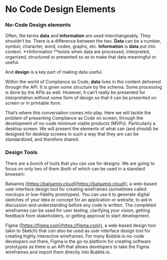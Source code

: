 # No Code Design Elements

### No-Code Design elements

Often, the terms **data** and **information** are used interchangeably. They shouldn’t be. There is a difference between the two. **Data** can be a number, symbol, character, word, codes, graphs, etc. **Information** is **data** put into context. **Information **exists when data are processed, interpreted, organized, structured or presented so as to make that data meaningful or useful.

And **design** is a key part of making data useful.

Within the world of Compliance as Code, **data** lives in the content delivered through the API. It is given _some_ structure by the schema. Some processing is done by the APIs as well. However, it can’t really be presented for interpretation without some form of design so that it can be presented on screen or in printable form.

That’s where this conversation comes into play. Here we will tackle the problem of presenting Compliance as Code on screen, through the development of no-code minimum viable products (MVPs). Particularly a desktop screen. We will present the elements of what can (and should) be designed for desktop screens in such a way that they are can be standardized, and therefore shared.

### Design Tools

There are a _bunch_ of tools that you can use for designs. We are going to focus on only two of them (both of which can be used in a standard browser):

Balsamiq ([https://balsamiq.cloud](https://balsamiq.cloud)), a web-based user interface design tool for creating wireframes (sometimes called mockups or low-fidelity prototypes). You can use it to generate digital sketches of your idea or concept for an application or website, to aid in discussion and understanding before any code is written. The completed wireframes can be used for user testing, clarifying your vision, getting feedback from stakeholders, or getting approval to start development.

Figma ([https://figma.com](https://figma.com)), a web-based design tool (akin to Sketch) that _can also_ be used as user interface design tool for creating highly interactive wireframes. For many Bubble.io no-code developers out there, Figma is the go-to platform for creating software prototypes as there is an API that allows developers to take the Figma wireframes and import them directly into Bubble.io.

